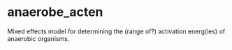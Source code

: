 # anaerobe_acten
Mixed effects model for determining the (range of?) activation energ(ies) of anaerobic organisms.
